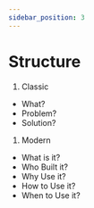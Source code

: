 ```yaml
---
sidebar_position: 3
---
```


# Structure

1. Classic

- What?
- Problem?
- Solution?

1. Modern

- What is it?
- Who Built it?
- Why Use it?
- How to Use it?
- When to Use it?
